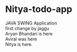 # Nitya-todo-app
JAVA SWING Application
<br>
first change by jaggu
<br>
Aryan Bhandari is here
<br>
Aviral was here
<br>
Nitya is here.